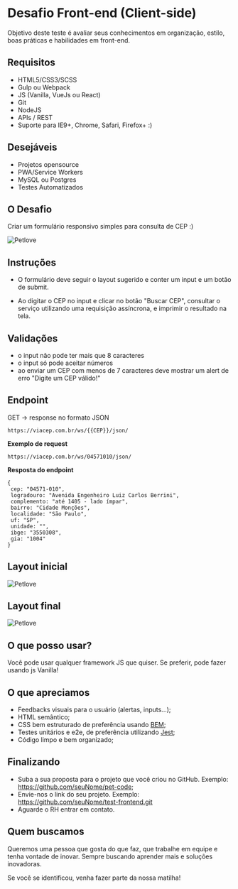 # Desafio Front-end (Client-side)

Objetivo deste teste é avaliar seus conhecimentos em organização, estilo, boas práticas e habilidades em front-end.

## Requisitos

- HTML5/CSS3/SCSS
- Gulp ou Webpack
- JS (Vanilla, VueJs ou React)
- Git
- NodeJS
- APIs / REST
- Suporte para IE9+, Chrome, Safari, Firefox+ :)

## Desejáveis
- Projetos opensource
- PWA/Service Workers
- MySQL ou Postgres
- Testes Automatizados

## O Desafio

Criar um formulário responsivo simples para consulta de CEP :)

![Petlove](https://github.com/petlove/code-challenge/blob/master/client/layout_final.gif)

## Instruções

- O formulário deve seguir o layout sugerido e conter um input e um botão de submit.

- Ao digitar o CEP no input e clicar no botão "Buscar CEP", consultar o serviço utilizando uma requisição assíncrona, e imprimir o resultado na tela.

## Validações

- o input não pode ter mais que 8 caracteres
- o input só pode aceitar números
- ao enviar um CEP com menos de 7 caracteres deve mostrar um alert de erro "Digite um CEP válido!"

## Endpoint

GET -> response no formato JSON

`https://viacep.com.br/ws/{{CEP}}/json/`

**Exemplo de request**

`https://viacep.com.br/ws/04571010/json/`

**Resposta do endpoint**

```
{
 cep: "04571-010",
 logradouro: "Avenida Engenheiro Luiz Carlos Berrini",
 complemento: "até 1405 - lado ímpar",
 bairro: "Cidade Monções",
 localidade: "São Paulo",
 uf: "SP",
 unidade: "",
 ibge: "3550308",
 gia: "1004"
}
```

## Layout inicial
![Petlove](https://github.com/petlove/code-challenge/blob/master/client/layout_tela-inicial.png)

## Layout final
![Petlove](https://github.com/petlove/code-challenge/blob/master/client/layout_tela-final.png)


## O que posso usar?

Você pode usar qualquer framework JS que quiser. Se preferir, pode fazer usando js Vanilla!

## O que apreciamos

- Feedbacks visuais para o usuário (alertas, inputs...);
- HTML semântico;
- CSS bem estruturado de preferência usando [BEM](http://getbem.com/);
- Testes unitários e e2e, de preferência utilizando [Jest](https://jestjs.io/);
- Código limpo e bem organizado;

## Finalizando

- Suba a sua proposta para o projeto que você criou no GitHub. Exemplo: https://github.com/seuNome/pet-code;
- Envie-nos o link do seu projeto. Exemplo: https://github.com/seuNome/test-frontend.git
- Aguarde o RH entrar em contato.

## Quem buscamos

Queremos uma pessoa que gosta do que faz, que trabalhe em equipe e tenha vontade de inovar. Sempre buscando aprender mais e soluções inovadoras.

Se você se identificou, venha fazer parte da nossa matilha!
